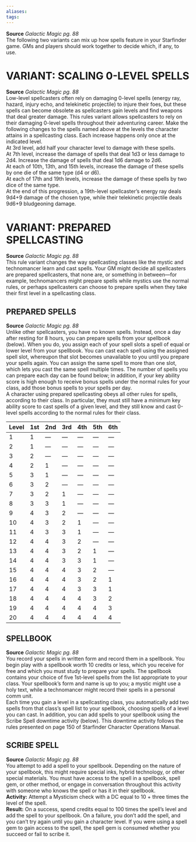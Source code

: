 ```yaml
---
aliases: 
tags: 
---
```

**Source** _Galactic Magic pg. 88_  
The following two variants can mix up how spells feature in your Starfinder game. GMs and players should work together to decide which, if any, to use.  

# VARIANT: SCALING 0-LEVEL SPELLS

**Source** _Galactic Magic pg. 88_  
Low-level spellcasters often rely on damaging 0-level spells (energy ray, hazard, injury echo, and telekinetic projectile) to injure their foes, but these spells can become obsolete as spellcasters gain levels and find weapons that deal greater damage. This rules variant allows spellcasters to rely on their damaging 0-level spells throughout their adventuring career. Make the following changes to the spells named above at the levels the character attains in a spellcasting class. Each increase happens only once at the indicated level.  
At 3rd level, add half your character level to damage with these spells.  
At 7th level, increase the damage of spells that deal 1d3 or less damage to 2d4. Increase the damage of spells that deal 1d6 damage to 2d6.  
At each of 10th, 13th, and 15th levels, increase the damage of these spells by one die of the same type (d4 or d6).  
At each of 17th and 19th levels, increase the damage of these spells by two dice of the same type.  
At the end of this progression, a 19th-level spellcaster’s energy ray deals 9d4+9 damage of the chosen type, while their telekinetic projectile deals 9d6+9 bludgeoning damage.  

# VARIANT: PREPARED SPELLCASTING

**Source** _Galactic Magic pg. 88_  
This rule variant changes the way spellcasting classes like the mystic and technomancer learn and cast spells. Your GM might decide all spellcasters are prepared spellcasters, that none are, or something in between—for example, technomancers might prepare spells while mystics use the normal rules, or perhaps spellcasters can choose to prepare spells when they take their first level in a spellcasting class.  

## PREPARED SPELLS

**Source** _Galactic Magic pg. 88_  
Unlike other spellcasters, you have no known spells. Instead, once a day after resting for 8 hours, you can prepare spells from your spellbook (below). When you do, you assign each of your spell slots a spell of equal or lower level from your spellbook. You can cast each spell using the assigned spell slot, whereupon that slot becomes unavailable to you until you prepare your spells again. You can assign the same spell to more than one slot, which lets you cast the same spell multiple times. The number of spells you can prepare each day can be found below; in addition, if your key ability score is high enough to receive bonus spells under the normal rules for your class, add those bonus spells to your spells per day.  
A character using prepared spellcasting obeys all other rules for spells, according to their class. In particular, they must still have a minimum key ability score to cast spells of a given level, and they still know and cast 0-level spells according to the normal rules for their class.

| Level | 1st | 2nd | 3rd | 4th | 5th | 6th |
|-------|-----|-----|-----|-----|-----|-----|
| 1     | 1   | —   | —   | —   | —   | —   |
| 2     | 1   | —   | —   | —   | —   | —   |
| 3     | 2   | —   | —   | —   | —   | —   |
| 4     | 2   | 1   | —   | —   | —   | —   |
| 5     | 3   | 1   | —   | —   | —   | —   |
| 6     | 3   | 2   | —   | —   | —   | —   |
| 7     | 3   | 2   | 1   | —   | —   | —   |
| 8     | 3   | 3   | 1   | —   | —   | —   |
| 9     | 4   | 3   | 2   | —   | —   | —   |
| 10    | 4   | 3   | 2   | 1   | —   | —   |
| 11    | 4   | 3   | 3   | 1   | —   | —   |
| 12    | 4   | 4   | 3   | 2   | —   | —   |
| 13    | 4   | 4   | 3   | 2   | 1   | —   |
| 14    | 4   | 4   | 3   | 3   | 1   | —   |
| 15    | 4   | 4   | 4   | 3   | 2   | —   |
| 16    | 4   | 4   | 4   | 3   | 2   | 1   |
| 17    | 4   | 4   | 4   | 3   | 3   | 1   |
| 18    | 4   | 4   | 4   | 4   | 3   | 2   |
| 19    | 4   | 4   | 4   | 4   | 4   | 3   |
| 20    | 4   | 4   | 4   | 4   | 4   | 4   |


  

## SPELLBOOK

**Source** _Galactic Magic pg. 88_  
You record your spells in written form and record them in a spellbook. You begin play with a spellbook worth 10 credits or less, which you receive for free and which you must study to prepare your spells. The spellbook contains your choice of five 1st-level spells from the list appropriate to your class. Your spellbook’s form and name is up to you; a mystic might use a holy text, while a technomancer might record their spells in a personal comm unit.  
Each time you gain a level in a spellcasting class, you automatically add two spells from that class’s spell list to your spellbook, choosing spells of a level you can cast. In addition, you can add spells to your spellbook using the Scribe Spell downtime activity (below). This downtime activity follows the rules presented on page 150 of Starfinder Character Operations Manual.  

## SCRIBE SPELL

**Source** _Galactic Magic pg. 88_  
You attempt to add a spell to your spellbook. Depending on the nature of your spellbook, this might require special inks, hybrid technology, or other special materials. You must have access to the spell in a spellbook, spell gem, or other method, or engage in conversation throughout this activity with someone who knows the spell or has it in their spellbook.  
**Activity:** Attempt a Mysticism check with a DC equal to 10 + three times the level of the spell.  
**Result:** On a success, spend credits equal to 100 times the spell’s level and add the spell to your spellbook. On a failure, you don’t add the spell, and you can’t try again until you gain a character level. If you were using a spell gem to gain access to the spell, the spell gem is consumed whether you succeed or fail to scribe it.
